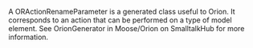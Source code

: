 A ORActionRenameParameter is a generated class useful to Orion. It corresponds to an action that can be performed on a type of model element. See OrionGenerator in Moose/Orion on SmalltalkHub for more information.
